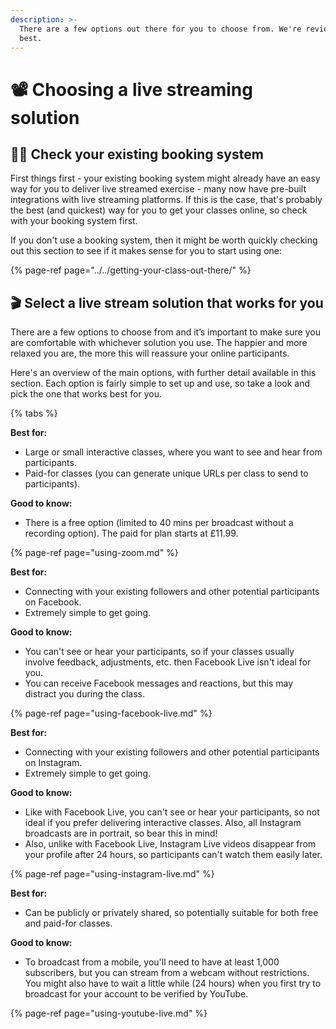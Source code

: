 ```yaml
---
description: >-
  There are a few options out there for you to choose from. We're reviewed the
  best.
---
```


# 📽 Choosing a live streaming solution

## 🕵️‍♂️ Check your existing booking system

First things first - your existing booking system might already have an easy way for you to deliver live streamed exercise - many now have pre-built integrations with live streaming platforms. If this is the case, that's probably the best \(and quickest\) way for you to get your classes online, so check with your booking system first.

If you don't use a booking system, then it might be worth quickly checking out this section to see if it makes sense for you to start using one:

{% page-ref page="../../getting-your-class-out-there/" %}

## 🎬 Select a live stream solution that works for you

There are a few options to choose from and it’s important to make sure you are comfortable with whichever solution you use. The happier and more relaxed you are, the more this will reassure your online participants.

Here's an overview of the main options, with further detail available in this section. Each option is fairly simple to set up and use, so take a look and pick the one that works best for you.

{% tabs %}



**Best for:**

* Large or small interactive classes, where you want to see and hear from participants.
* Paid-for classes \(you can generate unique URLs per class to send to participants\).

**Good to know:**

* There is a free option \(limited to 40 mins per broadcast without a recording option\). The paid for plan starts at £11.99.

{% page-ref page="using-zoom.md" %}



**Best for:**

* Connecting with your existing followers and other potential participants on Facebook.
* Extremely simple to get going.

**Good to know:**

* You can't see or hear your participants, so if your classes usually involve feedback, adjustments, etc. then Facebook Live isn't ideal for you.
* You can receive Facebook messages and reactions, but this may distract you during the class.

{% page-ref page="using-facebook-live.md" %}



**Best for:**

* Connecting with your existing followers and other potential participants on Instagram.
* Extremely simple to get going.

**Good to know:**

* Like with Facebook Live, you can't see or hear your participants, so not ideal if you prefer delivering interactive classes. Also, all Instagram broadcasts are in portrait, so bear this in mind!
* Also, unlike with Facebook Live, Instagram Live videos disappear from your profile after 24 hours, so participants can't watch them easily later.

{% page-ref page="using-instagram-live.md" %}

**Best for:**

* Can be publicly or privately shared, so potentially suitable for both free and paid-for classes.

**Good to know:**

* To broadcast from a mobile, you'll need to have at least 1,000 subscribers, but you can stream from a webcam without restrictions. You might also have to wait a little while \(24 hours\) when you first try to broadcast for your account to be verified by YouTube.

{% page-ref page="using-youtube-live.md" %}

